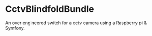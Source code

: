CctvBlindfoldBundle
===================

An over engineered switch for a cctv camera using a Raspberry pi & Symfony.
